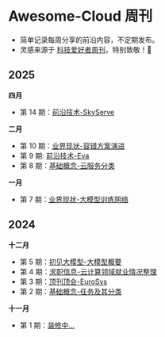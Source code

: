 # Awesome-Cloud 周刊

* 简单记录每周分享的前沿内容，不定期发布。
* 灵感来源于 [科技爱好者周刊](https://github.com/ruanyf/weekly)，特别致敬！🫡

## 2025

**四月**
* 第 14 期：[前沿技术-SkyServe](docs/issue-14.md)

**二月**
* 第 10 期：[业界现状-容错方案演进](docs/issue-10.md)
* 第 9 期: [前沿技术-Eva](docs/issue-9.md)
* 第 8 期：[基础概念-云服务分类](docs/issue-8.md)

**一月**
* 第 7 期：[业界现状-大模型训练网络](docs/issue-7.md)

## 2024

**十二月**
* 第 5 期：[初见大模型-大模型概要](docs/issue-5.md)
* 第 4 期：[求职信息-云计算领域就业情况整理](docs/issue-4.md)
* 第 3 期：[顶刊顶会-EuroSys](docs/issue-3.md)
* 第 2 期：[基础概念-任务及其分类](docs/issue-2.md)

**十一月**
* 第 1 期：[装修中...](docs/issue-1.md)
